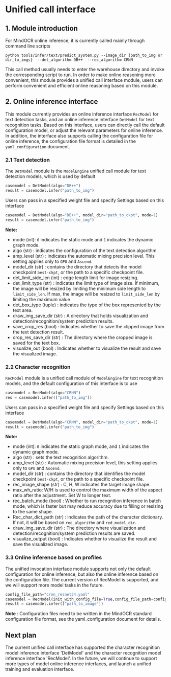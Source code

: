 # Unified call interface
<a name="1"></a>
## 1. Module introduction
For MindOCR online inference, it is currently called mainly through command line scripts
```
python tools/infer/text/predict_system.py --image_dir {path_to_img or dir_to_imgs}  --det_algorithm DB++  --rec_algorithm CRNN
```
This call method usually needs to enter the warehouse directory and invoke the corresponding script to run. In order to make online reasoning more convenient, this module provides a unified call interface module, users can perform convenient and efficient online reasoning based on this module.

## 2. Online inference interface

This module currently provides an online inference interface `RecModel` for text detection tasks, and an online inference interface `DetModel` for text recognition tasks. Based on this interface, users can directly call the default configuration model, or adjust the relevant parameters for online inference. In addition, the interface also supports calling the configuration file for online inference, the configuration file format is detailed in the `yaml_configuration` document.

### 2.1 Text detection

The `DetModel` module is the `ModelEngine` unified call module for text detection models, which is used by default

```python
casemodel = DetModel(algo="DB++")
result = casemodel.infer("path_to_img")
```

Users can pass in a specified weight file and specify Settings based on this interface
```python
casemodel = DetModel(algo="DB++", model_dir="path_to_ckpt", mode=1)
result = casemodel.infer("path_to_img")
```

**Note:**
- mode (int): `0` indicates the static mode and `1` indicates the dynamic graph mode.
- algo (str) : indicates the configuration of the text detection algorithm.
- amp_level (str) : indicates the automatic mixing precision level. This setting applies only to `GPU` and `Ascend`.
- model_dir (str) : contains the directory that detects the model checkpoint `best-ckpt`, or the path to a specific checkpoint file.
- det_limit_side_len (int) : edge length limit for image resizing.
- det_limit_type (str) : indicates the limit type of image size. If minimum, the image will be resized by limiting the minimum side length to `limit_side_len`. If max, the image will be resized to `limit_side_len` by limiting the maximum value
- det_box_type (tuple) : indicates the type of the box represented by the text area. 
- draw_img_save_dir (str) : A directory that holds visualization and detection/recognition/system prediction results.
- save_crop_res (bool) : Indicates whether to save the clipped image from the text detection result.
- crop_res_save_dir (str) : The directory where the cropped image is saved for the text box.
- visualize_out (bool) : Indicates whether to visualize the result and save the visualized image.

### 2.2 Character recognition

`RecModel` module is a unified call module of `ModelEngine` for text recognition models, and the default configuration of this interface is to use

```python
casemodel = RecModel(algo="CRNN")
res = casemodel.infer(["path_to_img"])
```

Users can pass in a specified weight file and specify Settings based on this interface
```python
casemodel = DetModel(algo="CRNN", model_dir="path_to_ckpt", mode=1)
result = casemodel.infer("path_to_img")
```

**Note:**
- mode (int): `0` indicates the static graph mode, and `1` indicates the dynamic graph mode.
- algo (str) : sets the text recognition algorithm.
- amp_level (str) : Automatic mixing precision level, this setting applies only to `GPU` and `Ascend`.
- model_dir (str) : contains the directory that identifies the model checkpoint `best-ckpt`, or the path to a specific checkpoint file.
- rec_image_shape (str) : C, H, W indicates the target image shape.
- max_wh_ratio: W/H is used to control the maximum width of the aspect ratio after the adjustment. Set W to longer text.
- rec_batch_mode (bool) : Whether to run recognition inference in batch mode, which is faster but may reduce accuracy due to filling or resizing to the same shape.
- Rec_char_dict_path (str) : indicates the path of the character dictionary. If not, it will be based on `rec_algorithm` and `red_model_dir`.
- draw_img_save_dir (str) : The directory where visualization and detection/recognition/system prediction results are saved.
- visualize_output (bool) : Indicates whether to visualize the result and save the visualized image.

### 3.3 Online inference based on profiles
The unified invocation interface module supports not only the default configuration for online inference, but also the online inference based on the configuration file. The current version of RecModel is supported, and we will support more model tasks in the future.

```python
config_file_path="crnn_resnet34.yaml"
casemodel = RecModel(init_with_config_file=True,config_file_path=config_file_path)
result = casemodel.infer(["path_to_image"])
```

**Note** : Configuration files need to be written in the MindOCR standard configuration file format, see the yaml_configuration document for details.

## Next plan
The current unified call interface has supported the character recognition model inference interface 'DetModel' and the character recognition model inference interface 'RecModel'. In the future, we will continue to support more types of model online inference interfaces, and launch a unified training and evaluation interface.

